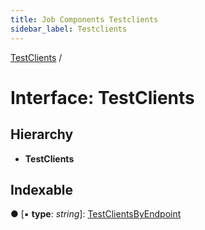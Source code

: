 ```yaml
---
title: Job Components Testclients
sidebar_label: Testclients
---
```


[TestClients](testclients.md) /

# Interface: TestClients

## Hierarchy

* **TestClients**

## Indexable

● \[▪ **type**: *string*\]: [TestClientsByEndpoint](testclientsbyendpoint.md)
